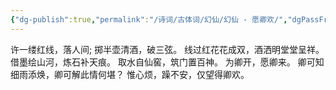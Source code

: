 ```yaml
---
{"dg-publish":true,"permalink":"/诗词/古体词/幻仙/幻仙 - 愿卿欢/","dgPassFrontmatter":true,"created":"2025-05-11T10:52:03.000+08:00","updated":"2025-06-01T11:00:40.240+08:00"}
---
```



许一缕红线，落人间;
掷半壶清酒，破三弦。
线过红花花成双，酒洒明堂堂呈祥。
借墨绘山河，炼石补天痕。
取水自仙窖，筑门置百神。
为卿开，愿卿来。
卿可知细雨添焕，卿可解此情何堪？
惟心烦，躁不安，仅望得卿欢。